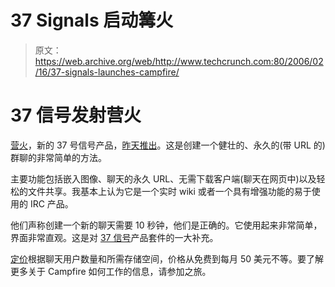 # 37 Signals 启动篝火

> 原文：<https://web.archive.org/web/http://www.techcrunch.com:80/2006/02/16/37-signals-launches-campfire/>

# 37 信号发射营火

 [营火](https://web.archive.org/web/20210920214819/http://www.campfirenow.com/)，新的 37 号信号产品，[昨天推出](https://web.archive.org/web/20210920214819/http://37signals.com/svn/archives2/launch_campfire_easy_group_chat_for_business.php)。这是创建一个健壮的、永久的(带 URL 的)群聊的非常简单的方法。

主要功能包括嵌入图像、聊天的永久 URL、无需下载客户端(聊天在网页中)以及轻松的文件共享。我基本上认为它是一个实时 wiki 或者一个具有增强功能的易于使用的 IRC 产品。

他们声称创建一个新的聊天需要 10 秒钟，他们是正确的。它使用起来非常简单，界面非常直观。这是对 [37 信号](https://web.archive.org/web/20210920214819/http://37signals.com/)产品套件的一大补充。

[定价](https://web.archive.org/web/20210920214819/http://123.campfirenow.com/signup)根据聊天用户数量和所需存储空间，价格从免费到每月 50 美元不等。要了解更多关于 Campfire 如何工作的信息，请参加之旅。